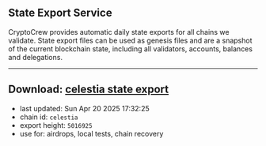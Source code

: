 ## State Export Service
CryptoCrew provides automatic daily state exports for all chains we validate. State export files can be used as genesis files and are a snapshot of the current blockchain state, including all validators, accounts, balances and delegations.

---
**Download: [celestia state export](https://dl-eu2.ccvalidators.com/SERVICE/celestia/celestia_export_5016925.json)**
---

- last updated: Sun Apr 20 2025 17:32:25
- chain id: `celestia`
- export height: `5016925`
- use for: airdrops, local tests, chain recovery
